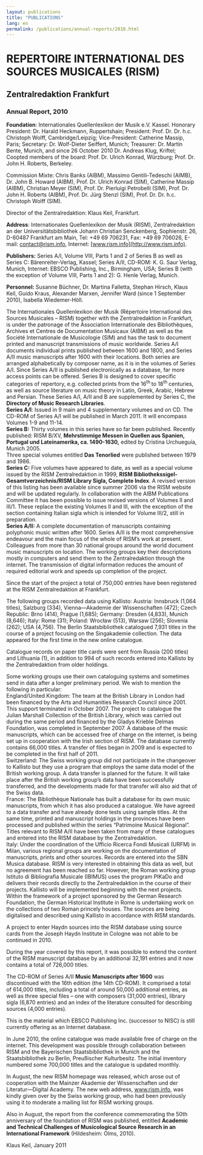 ```yaml
---
layout: publications
title: "PUBLICATIONS"
lang: en
permalink: /publications/annual-reports/2010.html
---
```


# REPERTOIRE INTERNATIONAL DES SOURCES MUSICALES (RISM)

## Zentralredaktion Frankfurt

### Annual Report, 2010

**Foundation**: Internationales Quellenlexikon der Musik e.V. Kassel. Honorary President: Dr. Harald Heckmann, Ruppertshain; President: Prof. Dr. Dr. h.c. Christoph Wolff, Cambridge/Leipzig; Vice-President: Catherine Massip, Paris; Secretary: Dr. Wolf-Dieter Seiffert, Munich; Treasurer: Dr. Martin Bente, Munich, and since 26 October 2010 Dr. Andreas Klug, Kriftel; Coopted members of the board: Prof. Dr. Ulrich Konrad, Würzburg; Prof. Dr. John H. Roberts, Berkeley.

Commission Mixte: Chris Banks (AIBM), Massimo Gentili-Tedeschi (AIMB), Dr. John B. Howard (AIBM), Prof. Dr. Ulrich Konrad (SIM), Catherine Massip (AIBM), Christian Meyer (SIM), Prof. Dr. Pierluigi Petrobelli (SIM), Prof. Dr. John H. Roberts (AIBM), Prof. Dr. Jürg Stenzl (SIM), Prof. Dr. Dr. h.c. Christoph Wolff (SIM).

Director of the Zentralredaktion: Klaus Keil, Frankfurt.

**Address**: Internationales Quellenlexikon der Musik (RISM), Zentralredaktion an der Universitätsbibliothek Johann Christian Senckenberg, Sophienstr. 26, D-60487 Frankfurt am Main, Tel: +49 69 706231, Fax: +49 69 706026, E-mail: contact@rism.info, Internet: [www.rism.info](http://www.rism.info).

**Publishers:** Series A/I, Volume VIII, Parts 1 and 2 of Series B as well as Series C: Bärenreiter-Verlag, Kassel; Series A/II, CD-ROM: K. G. Saur Verlag, Munich, Internet: EBSCO Publishing, Inc., Birmingham, USA; Series B (with the exception of Volume VIII, Parts 1 and 2): G. Henle Verlag, Munich.

**Personnel:** Susanne Büchner, Dr. Martina Falletta, Stephan Hirsch, Klaus Keil, Guido Kraus, Alexander Marxen, Jennifer Ward (since 1 September 2010), Isabella Wiedemer-Höll.

The Internationales Quellenlexikon der Musik (Répertoire International des Sources Musicales – RISM) together with the Zentralredaktion in Frankfurt, is under the patronage of the Association Internationale des Bibliothèques, Archives et Centres de Documentation Musicaux (AIBM) as well as the Société Internationale de Musicologie (SIM) and has the task to document printed and manuscript transmissions of music worldwide. Series A/I documents individual prints published between 1600 and 1800, and Series A/II music manuscripts after 1600 with their locations. Both series are arranged alphabetically by composer name, as it is in the volumes of Series A/I. Since Series A/II is published electronically as a database, far more access points can be offered. Series B is designed to cover specific categories of repertory, e.g. collected prints from the 16<sup><span lang="en-GB">th </span></sup> to 18<sup><span lang="en-GB">th </span></sup> centuries, as well as source literature on music theory in Latin, Greek, Arabic, Hebrew and Persian. These Series A/I, A/II and B are supplemented by Series C, the **Directory of Music Research Libraries**.  
**Series A/I**: Issued in 9 main and 4 supplementary volumes and on CD. The CD-ROM of Series A/I will be published in March 2011. It will encompass Volumes 1-9 and 11-14.   
**Series B:** Thirty volumes in this series have so far been published. Recently published: RISM B/XV, **Mehrstimmige Messen in Quellen aus Spanien, Portugal und Lateinamerika, ca. 1490-1630,** edited by Cristina Urchueguía, Munich 2005.  
Three special volumes entitled **Das Tenorlied** were published between 1979 and 1986.  
**Series C:** Five volumes have appeared to date, as well as a special volume issued by the RISM Zentralredaktion in 1999, **RISM Bibliothekssigel-Gesamtverzeichnis/RISM Library Sigla, Complete Index**. A revised version of this listing has been available since summer 2006 via the RISM website and will be updated regularly. In collaboration with the AIBM Publications Committee it has been possible to issue revised versions of Volumes II and III/1. These replace the existing Volumes II and III, with the exception of the section containing Italian sigla which is intended for Volume III/2, still in preparation.  
**Series A/II:** A complete documentation of manuscripts containing polyphonic music written after 1600. Series A/II is the most comprehensive endeavour and the main focus of the whole of RISM’s work at present. Colleagues from more than 30 national groups around the world document music manuscripts on location. The working groups key their descriptions mostly in computers and send them to the Zentralredaktion through the internet. The transmission of digital information reduces the amount of required editorial work and speeds up completion of the project.

Since the start of the project a total of 750,000 entries have been registered at the RISM Zentralredaktion at Frankfurt.

The following groups recorded data using Kallisto: Austria: Innsbruck (1,064 titles), Salzburg (334), Vienna—Akademie der Wissenschaften (472); Czech Republic: Brno (414), Prague (1,685); Germany: Dresden (4,833), Munich (8,646); Italy: Rome (31); Poland: Wrocław (513), Warsaw (256); Slovenia (262); USA (4,756). The Berlin Staatsbibliothek catalogued 7,931 titles in the course of a project focusing on the Singakademie collection. The data appeared for the first time in the new online catalogue.

Catalogue records on paper title cards were sent from Russia (200 titles) and Lithuania (1), in addition to 994 of such records entered into Kallisto by the Zentralredaktion from older holdings.

Some working groups use their own cataloguing systems and sometimes send in data after a longer preliminary period. We wish to mention the following in particular:  
 England/United Kingdom: The team at the British Library in London had been financed by the Arts and Humanities Research Council since 2001. This support terminated in October 2007. The project to catalogue the Julian Marshall Collection of the British Library, which was carried out during the same period and financed by the Gladys Krieble Delmas Foundation, was completed in September 2007. A database of the music manuscripts, which can be accessed free of charge on the internet, is being set up in cooperation with the Irish section of RISM. The database currently contains 66,000 titles. A transfer of files began in 2009 and is expected to be completed in the first half of 2011.   
 Switzerland: The Swiss working group did not participate in the changeover to Kallisto but they use a program that employs the same data model of the British working group. A data transfer is planned for the future. It will take place after the British working group’s data have been successfully transferred, and the developments made for that transfer will also aid that of the Swiss data.   
France: The Bibliothèque Nationale has built a database for its own music manuscripts, from which it has also produced a catalogue. We have agreed to a data transfer and have already done tests using sample titles. At the same time, printed and manuscript holdings in the provinces have been processed and published within the series “Patrimoine Musical Régional”. Titles relevant to RISM A/II have been taken from many of these catalogues and entered into the RISM database by the Zentralredaktion.  
 Italy: Under the coordination of the Ufficio Ricerca Fondi Musicali (URFM) in Milan, various regional groups are working on the documentation of manuscripts, prints and other sources. Records are entered into the SBN Musica database. RISM is very interested in obtaining this data as well, but no agreement has been reached so far. However, the Roman working group Istituto di Bibliografia Musicale (IBIMUS) uses the program PIKaDo and delivers their records directly to the Zentralredaktion in the course of their projects. Kallisto will be implemented beginning with the next projects.  
Within the framework of a project sponsored by the German Research Foundation, the German Historical Institute in Rome is undertaking work on the collections of two Roman princely houses. The sources are being digitalised and described using Kallisto in accordance with RISM standards.

A project to enter Haydn sources into the RISM database using source cards from the Joseph Haydn Institute in Cologne was not able to be continued in 2010.

During the year covered by this report, it was possible to extend the content of the RISM manuscript database by an additional 32,191 entries and it now contains a total of 726,000 titles.

The CD-ROM of Series A/II **Music Manuscripts after 1600** was discontinued with the 16th edition (the 14th CD-ROM). It comprised a total of 614,000 titles, including a total of around 50,000 additional entries, as well as three special files – one with composers (31,000 entries), library sigla (6,870 entries) and an index of the literature consulted for describing sources (4,000 entries).

This is the material which EBSCO Publishing Inc. (successor to NISC) is still currently offering as an Internet database.

In June 2010, the online catalogue was made available free of charge on the internet. This development was possible through collaboration between RISM and the Bayerischen Staatsbibliothek in Munich and the Staatsbibliothek zu Berlin, Preußischer Kulturbesitz. The initial inventory numbered some 700,000 titles and the catalogue is updated monthly.

In August, the new RISM homepage was released, which arose out of cooperation with the Mainzer Akademie der Wissenschaften und der Literatur—Digital Academy. The new web address, www.rism.info, was kindly given over by the Swiss working group, who had been previously using it to moderate a mailing list for RISM working groups.

Also in August, the report from the conference commemorating the 50th anniversary of the foundation of RISM was published, entitled **Academic and Technical Challenges of Musicological Source Research in an International Framework** (Hildesheim: Olms, 2010).

Klaus Keil, January 2011